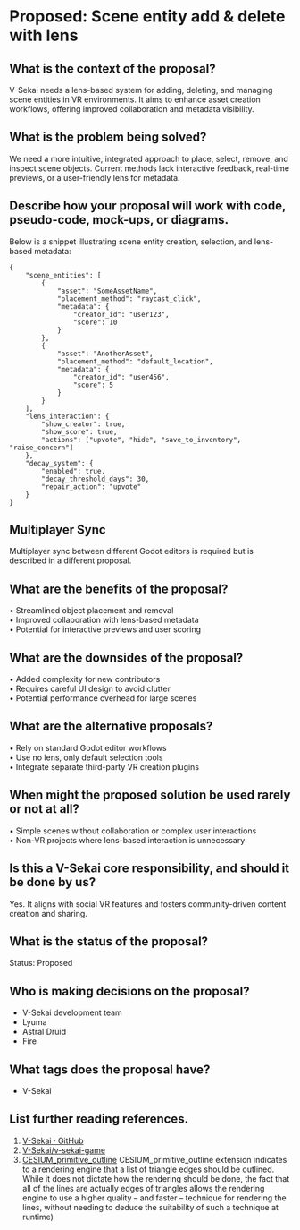 # Proposed: Scene entity add & delete with lens

## What is the context of the proposal?

V-Sekai needs a lens-based system for adding, deleting, and managing scene entities in VR environments. It aims to enhance asset creation workflows, offering improved collaboration and metadata visibility.

## What is the problem being solved?

We need a more intuitive, integrated approach to place, select, remove, and inspect scene objects. Current methods lack interactive feedback, real-time previews, or a user-friendly lens for metadata.

## Describe how your proposal will work with code, pseudo-code, mock-ups, or diagrams.

Below is a snippet illustrating scene entity creation, selection, and lens-based metadata:

```
{
    "scene_entities": [
        {
            "asset": "SomeAssetName",
            "placement_method": "raycast_click",
            "metadata": {
                "creator_id": "user123",
                "score": 10
            }
        },
        {
            "asset": "AnotherAsset",
            "placement_method": "default_location",
            "metadata": {
                "creator_id": "user456",
                "score": 5
            }
        }
    ],
    "lens_interaction": {
        "show_creator": true,
        "show_score": true,
        "actions": ["upvote", "hide", "save_to_inventory", "raise_concern"]
    },
    "decay_system": {
        "enabled": true,
        "decay_threshold_days": 30,
        "repair_action": "upvote"
    }
}
```

## Multiplayer Sync

Multiplayer sync between different Godot editors is required but is described in a different proposal.

## What are the benefits of the proposal?

• Streamlined object placement and removal  
• Improved collaboration with lens-based metadata  
• Potential for interactive previews and user scoring

## What are the downsides of the proposal?

• Added complexity for new contributors  
• Requires careful UI design to avoid clutter  
• Potential performance overhead for large scenes

## What are the alternative proposals?

• Rely on standard Godot editor workflows  
• Use no lens, only default selection tools  
• Integrate separate third-party VR creation plugins

## When might the proposed solution be used rarely or not at all?

• Simple scenes without collaboration or complex user interactions  
• Non-VR projects where lens-based interaction is unnecessary

## Is this a V-Sekai core responsibility, and should it be done by us?

Yes. It aligns with social VR features and fosters community-driven content creation and sharing.

## What is the status of the proposal?

Status: Proposed

## Who is making decisions on the proposal?

- V-Sekai development team
- Lyuma
- Astral Druid
- Fire

## What tags does the proposal have?

- V-Sekai

## List further reading references.

1. [V-Sekai · GitHub](https://github.com/v-sekai)
2. [V-Sekai/v-sekai-game](https://github.com/v-sekai/v-sekai-game)
3. [CESIUM_primitive_outline](https://cesium.com/docs/cesium-primitive-outline) CESIUM_primitive_outline extension indicates to a rendering engine that a list of triangle edges should be outlined. While it does not dictate how the rendering should be done, the fact that all of the lines are actually edges of triangles allows the rendering engine to use a higher quality – and faster – technique for rendering the lines, without needing to deduce the suitability of such a technique at runtime)
